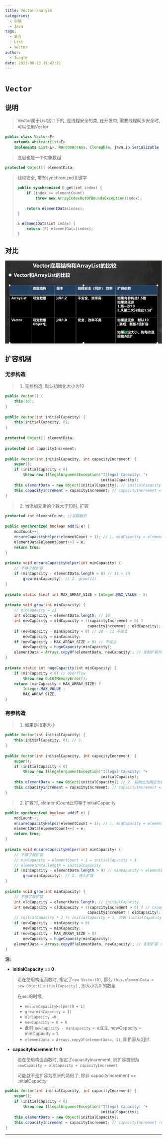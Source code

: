 ```yaml
---
title: Vector-analyse
categories:
  - 后端
  - Java
tags:
  - 集合
  - List
  - Vector
author:
  - Jungle
date: 2021-08-13 11:42:21
---
```


# `Vector`

## 说明

> Vector属于List接口下的,  是线程安全的类, 在开发中, 需要线程同步安全时, 可以使用Vector

```java
public class Vector<E>
    extends AbstractList<E>
    implements List<E>, RandomAccess, Cloneable, java.io.Serializable
```

> 底层也是一个对象数组

``` java
protected Object[] elementData;
```

> 线程安全, 带有synchronized关键字
>
> ```java
> public synchronized E get(int index) {
>     if (index >= elementCount)
>         throw new ArrayIndexOutOfBoundsException(index);
> 
>     return elementData(index);
> }
> ```
>
> ```java
> E elementData(int index) {
>     return (E) elementData[index];
> }
> ```

## 对比

![image-20210813115204397](Vector-analyse/image-20210813115204397.png)

## 扩容机制

### 无参构造

> 1. 无参构造, 默认初始化大小为10

``` java
public Vector() {
    this(10);
}

public Vector(int initialCapacity) {
    this(initialCapacity, 0);
}

protected Object[] elementData;

protected int capacityIncrement;

public Vector(int initialCapacity, int capacityIncrement) {
    super();
    if (initialCapacity < 0)
        throw new IllegalArgumentException("Illegal Capacity: "+
                                           initialCapacity);
    this.elementData = new Object[initialCapacity]; // initialCapacity = 10
    this.capacityIncrement = capacityIncrement; // capacityIncrement = 0 
}
```

> 2. 当添加元素的个数大于10时, 扩容

```java
protected int elementCount; //实际数目

public synchronized boolean add(E e) {
    modCount++;
    ensureCapacityHelper(elementCount + 1); // 1. minCapacity = elementCount + 1
    elementData[elementCount++] = e;
    return true;
}

private void ensureCapacityHelper(int minCapacity) {
    // 不够了就扩容
    if (minCapacity - elementData.length > 0) // 11 > 10
        grow(minCapacity); // 2. grow(11)
}

private static final int MAX_ARRAY_SIZE = Integer.MAX_VALUE - 8;

private void grow(int minCapacity) {
    // minCapacity = 11
    int oldCapacity = elementData.length; // 10
    int newCapacity = oldCapacity + ((capacityIncrement > 0) ?			// capacityIncrement == 0
                                     capacityIncrement : oldCapacity); // 10 + 10
    if (newCapacity - minCapacity < 0) // 20 - 11 不成立
        newCapacity = minCapacity;
    if (newCapacity - MAX_ARRAY_SIZE > 0) // 不成立
        newCapacity = hugeCapacity(minCapacity);
    elementData = Arrays.copyOf(elementData, newCapacity); // 复制扩容为两倍
}

private static int hugeCapacity(int minCapacity) {
    if (minCapacity < 0) // overflow
        throw new OutOfMemoryError();
    return (minCapacity > MAX_ARRAY_SIZE) ?
        Integer.MAX_VALUE :
        MAX_ARRAY_SIZE;
}
```



### 有参构造

> 1. 如果是指定大小

``` java
public Vector(int initialCapacity) {
    this(initialCapacity, 0); // 1.
}

public Vector(int initialCapacity, int capacityIncrement) {
    super();
    if (initialCapacity < 0)
        throw new IllegalArgumentException("Illegal Capacity: "+
                                           initialCapacity);
    this.elementData = new Object[initialCapacity]; // 2. 初始化为指定为initialCapacity大小的数组
    this.capacityIncrement = capacityIncrement; // capacityIncrement = 0
}
```

> 2. 扩容时, elementCount此时等于initialCapacity

```java
public synchronized boolean add(E e) {
    modCount++;
    ensureCapacityHelper(elementCount + 1); // 1. minCapacity = elementCount + 1 = initialCapacity + 1
    elementData[elementCount++] = e;
    return true;
}

private void ensureCapacityHelper(int minCapacity) {
    // 不够了就扩容 
    // minCapacity = elementCount + 1 = initialCapacity + 1
    // elementData.length = initialCapacity
    if (minCapacity - elementData.length > 0) // minCapacity > elementData.length
        grow(minCapacity); // 2. 进入扩容
}

private void grow(int minCapacity) {
    // 不够了就扩容 
    int oldCapacity = elementData.length; // initialCapacity
    int newCapacity = oldCapacity + ((capacityIncrement > 0) ? // capacityIncrement
                                     capacityIncrement : oldCapacity); // initialCapacity * 2
    // initialCapacity * 2 ?< initialCapacity + 1, 只有 initialCapacity == 0 才成立!
    if (newCapacity - minCapacity < 0) 
        newCapacity = minCapacity;
    if (newCapacity - MAX_ARRAY_SIZE > 0)
        newCapacity = hugeCapacity(minCapacity);
    elementData = Arrays.copyOf(elementData, newCapacity); // 复制扩容 为原来的两倍
}
```

**注:** 

- **initialCapacity == 0**

> 若在使用构造函数时, 指定了`new Vector(0)`, 那么 `this.elementData = new Object[initialCapacity]` , 即大小为0 的数组
>
> 在`add`的时候, 
>
> - `ensureCapacityHelper(0 + 1)`
> - `grow(minCapacity = 1)`
> - `oldCapacity =0`
> - `newCapacity = 0 + 0`
> - 此时 `newCapacity - minCapacity < 0`成立, newCapacity = minCapacity = 1.
> - `elementData = Arrays.copyOf(elementData, 1)`, 即扩容从0到1.

- **capacityIncrement != 0**

> 若在使用构造函数时, 指定了capacityIncrement, 则扩容机制为 `newCapacity = oldCapacity + capacityIncrement  `
>
> 可能就不是扩容为原来的两倍了, 除非 capacityIncrement  == initialCapacity

```java
public Vector(int initialCapacity, int capacityIncrement) {
    super();
    if (initialCapacity < 0)
        throw new IllegalArgumentException("Illegal Capacity: "+
                                           initialCapacity);
    this.elementData = new Object[initialCapacity]; 
    this.capacityIncrement = capacityIncrement; // capacityIncrement != 0
}
```

---







